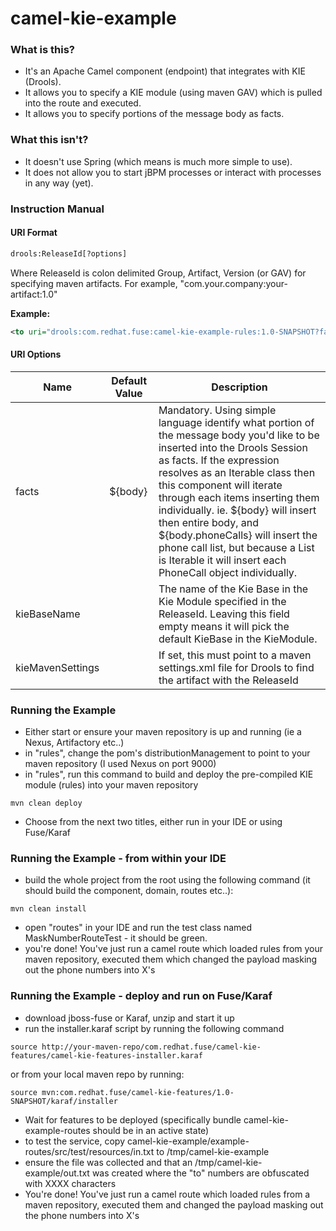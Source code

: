 # camel-kie-example


### What is this?

* It's an Apache Camel component (endpoint) that integrates with KIE (Drools).
* It allows you to specify a KIE module (using maven GAV) which is pulled into the route and executed.
* It allows you to specify portions of the message body as facts.


### What this isn't?

* It doesn't use Spring (which means is much more simple to use).
* It does not allow you to start jBPM processes or interact with processes in any way (yet).


### Instruction Manual

#### URI Format
``` xml
drools:ReleaseId[?options]
```
Where ReleaseId is colon delimited Group, Artifact, Version (or GAV) for specifying maven artifacts. For example, "com.your.company:your-artifact:1.0" 

**Example:**
``` xml
<to uri="drools:com.redhat.fuse:camel-kie-example-rules:1.0-SNAPSHOT?facts=${body.phoneCalls}&amp;kieBaseName=KBase1" />
```

#### URI Options
| Name             | Default Value | Description                                                                                                                                                                                                                                                                                                                                                                                                                                                 |
|------------------|---------------|-------------------------------------------------------------------------------------------------------------------------------------------------------------------------------------------------------------------------------------------------------------------------------------------------------------------------------------------------------------------------------------------------------------------------------------------------------------|
| facts            | ${body}       | Mandatory. Using simple language identify what portion of the message body you'd like to be inserted into the Drools Session as facts. If the expression resolves as an Iterable class then this component will iterate through each items inserting them individually. ie. ${body} will insert then entire body, and ${body.phoneCalls} will insert the phone call list, but because a List is Iterable it will insert each PhoneCall object individually. |
| kieBaseName      |               | The name of the Kie Base in the Kie Module specified in the ReleaseId. Leaving this field empty means it will pick the default KieBase in the KieModule.                                                                                                                                                                                                                                                                                                    |
| kieMavenSettings |               | If set, this must point to a maven settings.xml file for Drools to find the artifact with the ReleaseId                                                                                                                                                                                                                                                                                                                                                     |


### Running the Example

* Either start or ensure your maven repository is up and running (ie a Nexus, Artifactory etc..)
* in "rules", change the pom's distributionManagement to point to your maven repository (I used Nexus on port 9000)
* in "rules", run this command to build and deploy the pre-compiled KIE module (rules) into your maven repository

```
mvn clean deploy
```
* Choose from the next two titles, either run in your IDE or using Fuse/Karaf 


### Running the Example - from within your IDE

* build the whole project from the root using the following command (it should build the component, domain, routes etc..):
```
mvn clean install
```
* open "routes" in your IDE and run the test class named MaskNumberRouteTest - it should be green.
* you're done! You've just run a camel route which loaded rules from your maven repository, executed them which changed the payload masking out the phone numbers into X's


### Running the Example - deploy and run on Fuse/Karaf

* download jboss-fuse or Karaf, unzip and start it up
* run the installer.karaf script by running the following command
```
source http://your-maven-repo/com.redhat.fuse/camel-kie-features/camel-kie-features-installer.karaf
```
or from your local maven repo by running:
```
source mvn:com.redhat.fuse/camel-kie-features/1.0-SNAPSHOT/karaf/installer
```
* Wait for features to be deployed (specifically bundle camel-kie-example-routes should be in an active state)
* to test the service, copy camel-kie-example/example-routes/src/test/resources/in.txt to /tmp/camel-kie-example
* ensure the file was collected and that an /tmp/camel-kie-example/out.txt was created where the "to" numbers are obfuscated with XXXX characters
* You're done! You've just run a camel route which loaded rules from a maven repository, executed them and changed the payload masking out the phone numbers into X's

